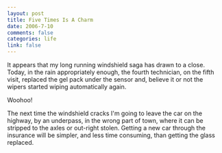 ```yaml
--- 
layout: post
title: Five Times Is A Charm
date: 2006-7-10
comments: false
categories: life
link: false
---
```

It appears that my long running windshield saga has drawn to a close. Today, in the rain appropriately enough, the fourth technician, on the fifth visit, replaced the gel pack under the sensor and, believe it or not the wipers started wiping automatically again.

Woohoo!

The next time the windshield cracks I'm going to leave the car on the highway, by an underpass, in the wrong part of town, where it can be stripped to the axles or out-right stolen. Getting a new car through the insurance will be simpler, and less time consuming, than getting the glass replaced.

